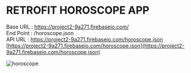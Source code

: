 # **RETROFIT HOROSCOPE APP**

Base URL : https://project2-9a271.firebaseio.com/  
End Point : /horoscope.json  
API URL : https://project2-9a271.firebaseio.com/horoscope.json  
[https://project2-9a271.firebaseio.com/horoscope.json](https://project2-9a271.firebaseio.com/horoscope.json)

![horoscope](https://media.giphy.com/media/Xc4jN7wuJvujEdqq42/giphy.gif)

